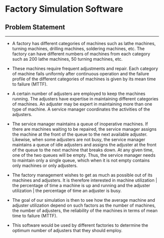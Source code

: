 # Factory Simulation Software #

## Problem Statement ##
---------------------------------------
* A factory has different categories of machines such as lathe machines, turning machines, drilling machines, soldering machines, etc. The factory can have different numbers of machines from each category such as 200 lathe machines, 50 turning machines, etc. 

* These machines require frequent adjustments and repair. Each category of machine fails uniformly after continuous operation and the failure profile of the different categories of machines is given by its mean time to failure (MTTF). 

* A certain number of adjusters are employed to keep the machines running. The adjusters have expertise in maintaining different categories of machines. An adjuster may be expert in maintaining more than one type of machine. A service manager coordinates the activities of the adjusters. 

* The service manager maintains a queue of inoperative machines. If there are machines waiting to be repaired, the service manager assigns the machine at the front of the queue to the next available adjuster. Likewise, when some adjusters are not busy, the service manager maintains a queue of idle adjusters and assigns the adjuster at the front of the queue to the next machine that breaks down. 
At any given time, one of the two queues will be empty. Thus, the service manager needs to maintain only a single queue, which when it is not empty contains only machines or only adjusters. 

* The factory management wishes to get as much as possible out of its machines and adjusters. It is therefore interested in machine utilization | the percentage of time a machine is up and running and the adjuster utilization | the percentage of time an adjuster is busy. 

* The goal of our simulation is then to see how the average machine and adjuster utilization depend on such factors as the number of machines, the number of adjusters, the reliability of the machines in terms of mean time to failure (MTTF). 

* This software would be used by different factories to determine the optimum number of adjusters that they should employ.